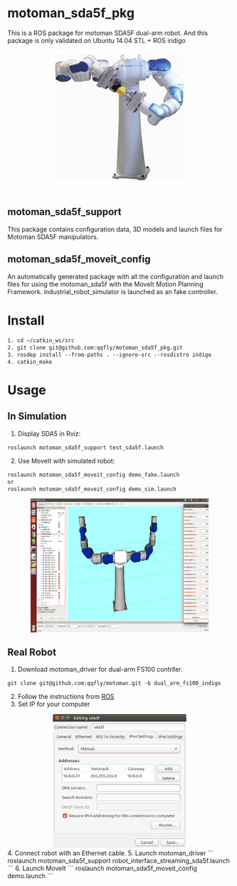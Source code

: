 # motoman_sda5f_pkg
This is a ROS package for motoman SDA5F dual-arm robot. And this package is only validated on Ubuntu 14.04 STL + ROS indigo
<div  align="center">
    <img src="/motoman_sda5f_support/pic/SDA5F.jpg" width = "300" height = "300" alt="SDA5F" />
</div>
<br>

## motoman_sda5f_support
This package contains configuration data, 3D models and launch files for Motoman SDA5F manipulators.

## motoman_sda5f_moveit_config
An automatically generated package with all the configuration and launch files for using the motoman_sda5f with the MoveIt Motion Planning Framework. industrial_robot_simulator is launched as an fake controller.

# Install

```
1. cd ~/catkin_ws/src
2. git clone git@github.com:qqfly/motoman_sda5f_pkg.git
3. rosdep install --from-paths . --ignore-src --rosdistro indigo
4. catkin_make
```

# Usage

## In Simulation
1. Display SDA5 in Rviz: <br>
```
roslaunch motoman_sda5f_support test_sda5f.launch
```

2. Use MoveIt with simulated robot:<br>
```
roslaunch motoman_sda5f_moveit_config demo_fake.launch
or
roslaunch motoman_sda5f_moveit_config demo_sim.launch
```
<div  align="center">
    <img src="/motoman_sda5f_support/pic/rviz.png" width = "400" height = "300" alt="sim_SDA5F" />
</div>

## Real Robot
1. Download motoman_driver for dual-arm FS100 contrller.
```
git clone git@github.com:qqfly/motoman.git -b dual_arm_fs100_indigo
```
2. Follow the instructions from [ROS](http://wiki.ros.org/motoman_driver/Tutorials/indigo/InstallServer)<br>
3. Set IP for your computer
<div  align="center">
    <img src="/motoman_sda5f_support/pic/IP_for_SDA.png" width = "300" height = "300" alt="sim_SDA5F" />
</div>
4. Connect robot with an Ethernet cable.
5. Launch motoman_driver
```
roslaunch motoman_sda5f_support robot_interface_streaming_sda5f.launch
```
6. Launch MoveIt
```
roslaunch motoman_sda5f_moveit_config demo.launch
```




